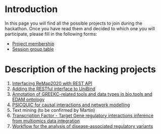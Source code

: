# Introduction

In this page you will find all the possible projects to join during the hackathon. Once you have read them and decided to which one you will participate, please fill in the following forms:

  - [Project membership](http://tinyurl.com/project-memberhsip-table)
  - [Session group table](http://tinyurl.com/session-group-table)

# Description of the hacking projects

1. [Interfacing ReMap2020 with REST API](interfacing_ReMap/) 
2. [Adding the RESTful interface to UniBind](interfacing_UniBind/) 
3. [Annotation of GREEKC-related tools and data types in bio.tools and EDAM ontology](bio.tools_annotation/)
4. [PSICQUIC for causal interactions and network modelling](causal_psicquic/)
5. Text mining (to be confirmed by Martin)
6. [Transcription Factor - Target Gene regulatory interactions inference from multiomics data integration](multiomics-integration-TFTG-inference/)
7. [Workflow for the analysis of disease-associated regulatory variants](workflow_disease-associated-rSNPs/) 

